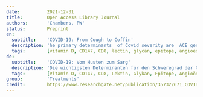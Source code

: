 ```yaml
---
date:          2021-12-31
title:         Open Access Library Journal
authors:       'Chambers, PW'
status:        Preprint
en:
  subtitle:    'COVID-19: From Cough to Coffin'
  description: 'he primary determinants  of Covid severity are  ACE genotype, the  falciparum antigen  (CD147),  and  vitamin  D  status.  Specifically  the  I  (insertion)  and  D (deletion) alleles, ACE polymorphisms, determine the balance between the RAS (Renin  Angiotensin  System)  and  the  KKS  (Kallikrein  Kinin  System)  in  the response to SARS CoV2 (SARS2). CD147, the falciparum antigen, mediates the damage.  Vitamin  D  modulates  the  immune  response.  The  RAS  and  KKS connect  Covid-19  to  Kawasaki’s  Disease  (KD)  and  Toxic  Shock  Syndrome (TSS). Covid  19 pathogenesis is embroiled  in a nature  versus nurture debate, as it seems to target people of color, unless you live in sub Saharan Africa. There are  only  three  plausible  explanations  for  the  latter  and  they  have  all  been selectively ignored/suppressed by mainstream medicine. This article speaks to the genotypic nature of Covid-19. Angiotensin II, bradykinin, ACE2, ACE and its two  polymorphic  alleles  play  vital roles.  They  predict disease  severity.  They portend the ARDS variants. They  portend extra pulmonary disease or not. The heavily glycosylated  CD147  epitope on the  spike protein S is  key. It has  been dismissed  as  non-existent  by  flawed  studies.  Yet  its  interaction  with  CD147 receptors  on  erythrocytes  and  T  lymphocytes  cannot  be  denied  and  is  at  the heart of the myocarditis conundrum. Using this key, multiple dots are connected  and  a  red  alert  issued,  whether  Covid19  or  vaccine  related.  These  include thrombosis, immune deficit, cancer progression, autoimmune disease, and ADE (Antibody Dependent Enhancement) for those at risk. In susceptible vaccinees its  deleterious  effects  are  accelerated.  Assessment  of  this  and  preventative approaches are explored.'
  tags:        [vitamin D, CD147, CD8, lectin, glycan, epitope, angioedema]
de:
  subtitle:    'COVID-19: Vom Husten zum Sarg'
  description: 'Die wichtigsten Determinanten für den Schweregrad der Covidose sind der ACE-Genotyp, das Falciparum-Antigen (CD147) und der Vitamin-D-Status.  Insbesondere die I- (Insertion) und D-Allele (Deletion), ACE-Polymorphismen, bestimmen das Gleichgewicht zwischen dem RAS (Renin-Angiotensin-System) und dem KKS (Kallikrein-Kinin-System) bei der Reaktion auf SARS CoV2 (SARS2). CD147, das Falciparum-Antigen, vermittelt den Schaden.  Vitamin D moduliert die Immunantwort.  Das RAS und das KKS stellen eine Verbindung zwischen Covid-19 und der Kawasaki-Krankheit (KD) und dem Toxischen Schocksyndrom (TSS) her. Die Pathogenese von Covid 19 ist Gegenstand einer Debatte über Veranlagung und Vererbung, da es offenbar vor allem farbige Menschen betrifft, es sei denn, sie leben in Afrika südlich der Sahara. Für Letzteres gibt es nur drei plausible Erklärungen, die alle von der Schulmedizin selektiv ignoriert/unterdrückt werden. Dieser Artikel befasst sich mit der genotypischen Natur von Covid-19. Angiotensin II, Bradykinin, ACE2, ACE und seine beiden polymorphen Allele spielen eine wichtige Rolle.  Sie sagen den Schweregrad der Erkrankung voraus.  Sie sagen die ARDS-Varianten voraus. Sie deuten auf eine zusätzliche Lungenerkrankung hin oder nicht. Das stark glykosylierte CD147-Epitop auf dem Spike-Protein S ist der Schlüssel. Es wurde in mangelhaften Studien als nicht existent abgetan.  Seine Interaktion mit CD147-Rezeptoren auf Erythrozyten und T-Lymphozyten kann jedoch nicht geleugnet werden und ist der Kern des Myokarditis-Rätsels. Mit Hilfe dieses Schlüssels lassen sich mehrere Punkte miteinander verbinden, und es wird ein roter Alarm ausgelöst, unabhängig davon, ob es sich um Covid19 oder einen Impfstoff handelt.  Dazu gehören Thrombose, Immunschwäche, Krebsentwicklung, Autoimmunerkrankungen und ADE (Antibody Dependent Enhancement) bei Risikopersonen. Bei empfänglichen Geimpften werden die schädlichen Auswirkungen beschleunigt.  Die Bewertung dieses Phänomens und präventive Ansätze werden untersucht.' 
  tags:        [Vitamin D, CD147, CD8, Lektin, Glykan, Epitope, Angioödem]
group:         'Treatments'
credit:        https://www.researchgate.net/publication/357322671_COVID-19_From_Cough_to_Coffin
---
```

